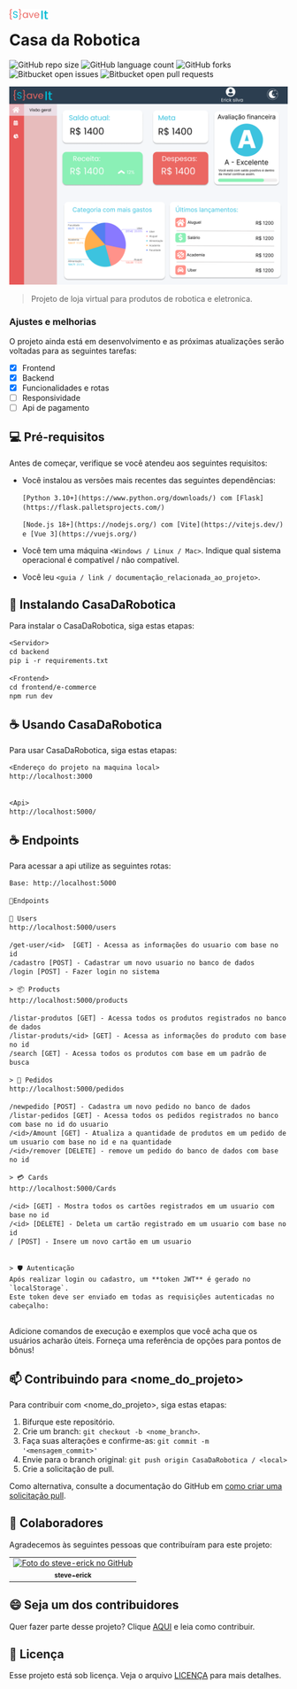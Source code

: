 <img align="left" src="logo.webp" width=70px alt="Exemplo imagem">
<h1>Casa da Robotica</h1>


![GitHub repo size](https://img.shields.io/github/repo-size/steve-erick/CasaDaRobotica?style=for-the-badge)
![GitHub language count](https://img.shields.io/github/languages/count/steve-erick/CasaDaRobotica?style=for-the-badge)
![GitHub forks](https://img.shields.io/github/forks/steve-erick/CasaDaRobotica?style=for-the-badge)
![Bitbucket open issues](https://img.shields.io/bitbucket/issues/steve-erick/CasaDaRobotica?style=for-the-badge)
![Bitbucket open pull requests](https://img.shields.io/bitbucket/pr-raw/steve-erick/CasaDaRobotica?style=for-the-badge)

<img src="template.png" alt="Exemplo imagem">

> Projeto de loja virtual para produtos de robotica e eletronica.

### Ajustes e melhorias

O projeto ainda está em desenvolvimento e as próximas atualizações serão voltadas para as seguintes tarefas:

- [x] Frontend
- [x] Backend
- [x] Funcionalidades e rotas
- [ ] Responsividade
- [ ] Api de pagamento

## 💻 Pré-requisitos

Antes de começar, verifique se você atendeu aos seguintes requisitos:

- Você instalou as versões mais recentes das seguintes dependências:
  
     `[Python 3.10+](https://www.python.org/downloads/) com [Flask](https://flask.palletsprojects.com/)`
  
     `[Node.js 18+](https://nodejs.org/) com [Vite](https://vitejs.dev/) e [Vue 3](https://vuejs.org/)`
- Você tem uma máquina `<Windows / Linux / Mac>`. Indique qual sistema operacional é compatível / não compatível.
- Você leu `<guia / link / documentação_relacionada_ao_projeto>`.

## 🚀 Instalando CasaDaRobotica

Para instalar o CasaDaRobotica, siga estas etapas:
```
<Servidor>
cd backend
pip i -r requirements.txt

<Frontend>
cd frontend/e-commerce
npm run dev
```

## ☕ Usando CasaDaRobotica

Para usar CasaDaRobotica, siga estas etapas:

```
<Endereço do projeto na maquina local>
http://localhost:3000


<Api>
http://localhost:5000/
```


## ☕ Endpoints

Para acessar a api utilize as seguintes rotas:

```
Base: http://localhost:5000

📍Endpoints

👤 Users
http://localhost:5000/users

/get-user/<id>  [GET] - Acessa as informações do usuario com base no id
/cadastro [POST] - Cadastrar um novo usuario no banco de dados
/login [POST] - Fazer login no sistema

> 📦 Products
http://localhost:5000/products

/listar-produtos [GET] - Acessa todos os produtos registrados no banco de dados
/listar-produts/<id> [GET] - Acessa as informações do produto com base no id
/search [GET] - Acessa todos os produtos com base em um padrão de busca

> 🧾 Pedidos
http://localhost:5000/pedidos

/newpedido [POST] - Cadastra um novo pedido no banco de dados
/listar-pedidos [GET] - Acessa todos os pedidos registrados no banco com base no id do usuario
/<id>/Amount [GET] - Atualiza a quantidade de produtos em um pedido de um usuario com base no id e na quantidade
/<id>/remover [DELETE] - remove um pedido do banco de dados com base no id

> 💳 Cards
http://localhost:5000/Cards

/<id> [GET] - Mostra todos os cartões registrados em um usuario com base no id
/<id> [DELETE] - Deleta um cartão registrado em um usuario com base no id
/ [POST] - Insere um novo cartão em um usuario


> 🛡️ Autenticação
Após realizar login ou cadastro, um **token JWT** é gerado no `localStorage`.  
Este token deve ser enviado em todas as requisições autenticadas no cabeçalho:


```
Adicione comandos de execução e exemplos que você acha que os usuários acharão úteis. Forneça uma referência de opções para pontos de bônus!

## 📫 Contribuindo para <nome_do_projeto>

Para contribuir com <nome_do_projeto>, siga estas etapas:

1. Bifurque este repositório.
2. Crie um branch: `git checkout -b <nome_branch>`.
3. Faça suas alterações e confirme-as: `git commit -m '<mensagem_commit>'`
4. Envie para o branch original: `git push origin CasaDaRobotica / <local>`
5. Crie a solicitação de pull.

Como alternativa, consulte a documentação do GitHub em [como criar uma solicitação pull](https://help.github.com/en/github/collaborating-with-issues-and-pull-requests/creating-a-pull-request).

## 🤝 Colaboradores

Agradecemos às seguintes pessoas que contribuíram para este projeto:

<table>
  <tr>
    <td align="center">
      <a href="#" title="defina o título do link">
          <img src="https://avatars.githubusercontent.com/steve-erick" width="100px;" alt="Foto do steve-erick no GitHub"/><br>
        <sub>
          <b>steve-erick</b>
        </sub>
      </a>
    </td>
  </tr>
</table>

## 😄 Seja um dos contribuidores

Quer fazer parte desse projeto? Clique [AQUI](CONTRIBUTING.md) e leia como contribuir.

## 📝 Licença

Esse projeto está sob licença. Veja o arquivo [LICENÇA](LICENSE.md) para mais detalhes.
